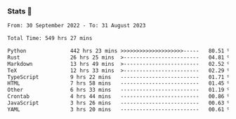 ### Stats 👋
<!--START_SECTION:waka-->

```txt
From: 30 September 2022 - To: 31 August 2023

Total Time: 549 hrs 27 mins

Python              442 hrs 23 mins >>>>>>>>>>>>>>>>>>>>-----   80.51 %
Rust                26 hrs 25 mins  >------------------------   04.81 %
Markdown            13 hrs 49 mins  >------------------------   02.52 %
TeX                 12 hrs 33 mins  >------------------------   02.29 %
TypeScript          9 hrs 22 mins   -------------------------   01.71 %
HTML                7 hrs 58 mins   -------------------------   01.45 %
Other               6 hrs 33 mins   -------------------------   01.19 %
Crontab             4 hrs 44 mins   -------------------------   00.86 %
JavaScript          3 hrs 26 mins   -------------------------   00.63 %
YAML                3 hrs 20 mins   -------------------------   00.61 %
```

<!--END_SECTION:waka-->

<!--
**buhaytza2005/buhaytza2005** is a ✨ _special_ ✨ repository because its `README.md` (this file) appears on your GitHub profile.

Here are some ideas to get you started:

- 🔭 I’m currently working on ...
- 🌱 I’m currently learning ...
- 👯 I’m looking to collaborate on ...
- 🤔 I’m looking for help with ...
- 💬 Ask me about ...
- 📫 How to reach me: ...
- 😄 Pronouns: ...
- ⚡ Fun fact: ...
-->


